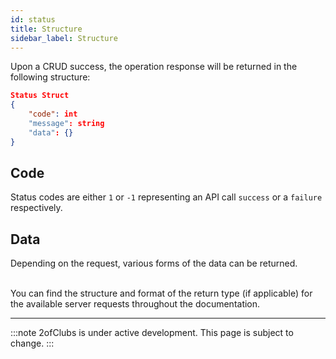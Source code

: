 ```yaml
---
id: status
title: Structure
sidebar_label: Structure
---
```


Upon a CRUD success, the operation response will be returned in the following structure:
```json
Status Struct
{
    "code": int
    "message": string
    "data": {}
} 
```

## Code

Status codes are either `1` or `-1` representing an API call `success` or a `failure` respectively.

## Data

Depending on the request, various forms of the data can be returned. <br></br>

You can find the structure and format of the return type (if applicable) for the available server requests throughout the documentation.

---
:::note
2ofClubs is under active development. This page is subject to change.
:::

